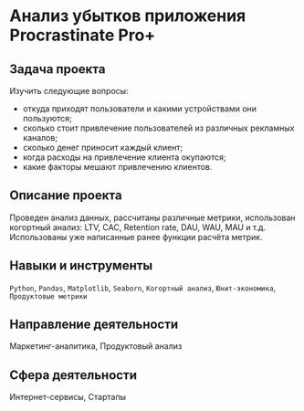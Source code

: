 # Анализ убытков приложения Procrastinate Pro+
## Задача проекта
Изучить следующие вопросы: 
   - откуда приходят пользователи и какими устройствами они пользуются;
   - сколько стоит привлечение пользователей из различных рекламных каналов;
   - сколько денег приносит каждый клиент;
   - когда расходы на привлечение клиента окупаются;
   - какие факторы мешают привлечению клиентов.

## Описание проекта
Проведен анализ данных, рассчитаны различные метрики, использован когортный анализ: LTV, CAC, Retention rate, DAU, WAU, MAU и т.д. Использованы уже написанные ранее функции расчёта метрик.

## Навыки и инструменты
`Python`, `Pandas`, `Matplotlib`, `Seaborn`, `Когортный анализ`, 
`Юнит-экономика`, `Продуктовые метрики`

## Направление деятельности
Маркетинг-аналитика, Продуктовый анализ

## Сфера деятельности
Интернет-сервисы, Стартапы
